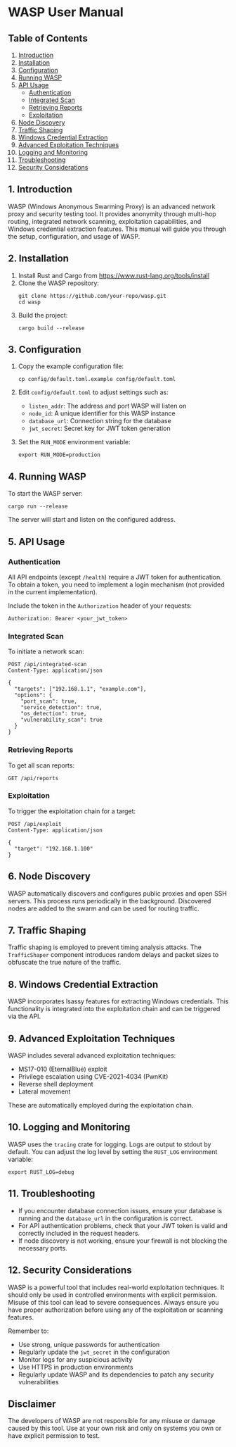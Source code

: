 # WASP User Manual

## Table of Contents

1. [Introduction](#introduction)
2. [Installation](#installation)
3. [Configuration](#configuration)
4. [Running WASP](#running-wasp)
5. [API Usage](#api-usage)
   - [Authentication](#authentication)
   - [Integrated Scan](#integrated-scan)
   - [Retrieving Reports](#retrieving-reports)
   - [Exploitation](#exploitation)
6. [Node Discovery](#node-discovery)
7. [Traffic Shaping](#traffic-shaping)
8. [Windows Credential Extraction](#windows-credential-extraction)
9. [Advanced Exploitation Techniques](#advanced-exploitation-techniques)
10. [Logging and Monitoring](#logging-and-monitoring)
11. [Troubleshooting](#troubleshooting)
12. [Security Considerations](#security-considerations)

## 1. Introduction

WASP (Windows Anonymous Swarming Proxy) is an advanced network proxy and security testing tool. It provides anonymity through multi-hop routing, integrated network scanning, exploitation capabilities, and Windows credential extraction features. This manual will guide you through the setup, configuration, and usage of WASP.

## 2. Installation

1. Install Rust and Cargo from https://www.rust-lang.org/tools/install
2. Clone the WASP repository:
   ```
   git clone https://github.com/your-repo/wasp.git
   cd wasp
   ```
3. Build the project:
   ```
   cargo build --release
   ```

## 3. Configuration

1. Copy the example configuration file:
   ```
   cp config/default.toml.example config/default.toml
   ```
2. Edit `config/default.toml` to adjust settings such as:
   - `listen_addr`: The address and port WASP will listen on
   - `node_id`: A unique identifier for this WASP instance
   - `database_url`: Connection string for the database
   - `jwt_secret`: Secret key for JWT token generation

3. Set the `RUN_MODE` environment variable:
   ```
   export RUN_MODE=production
   ```

## 4. Running WASP

To start the WASP server:

```
cargo run --release
```

The server will start and listen on the configured address.

## 5. API Usage

### Authentication

All API endpoints (except `/health`) require a JWT token for authentication. To obtain a token, you need to implement a login mechanism (not provided in the current implementation).

Include the token in the `Authorization` header of your requests:

```
Authorization: Bearer <your_jwt_token>
```

### Integrated Scan

To initiate a network scan:

```http
POST /api/integrated-scan
Content-Type: application/json

{
  "targets": ["192.168.1.1", "example.com"],
  "options": {
    "port_scan": true,
    "service_detection": true,
    "os_detection": true,
    "vulnerability_scan": true
  }
}
```

### Retrieving Reports

To get all scan reports:

```http
GET /api/reports
```

### Exploitation

To trigger the exploitation chain for a target:

```http
POST /api/exploit
Content-Type: application/json

{
  "target": "192.168.1.100"
}
```

## 6. Node Discovery

WASP automatically discovers and configures public proxies and open SSH servers. This process runs periodically in the background. Discovered nodes are added to the swarm and can be used for routing traffic.

## 7. Traffic Shaping

Traffic shaping is employed to prevent timing analysis attacks. The `TrafficShaper` component introduces random delays and packet sizes to obfuscate the true nature of the traffic.

## 8. Windows Credential Extraction

WASP incorporates lsassy features for extracting Windows credentials. This functionality is integrated into the exploitation chain and can be triggered via the API.

## 9. Advanced Exploitation Techniques

WASP includes several advanced exploitation techniques:

- MS17-010 (EternalBlue) exploit
- Privilege escalation using CVE-2021-4034 (PwnKit)
- Reverse shell deployment
- Lateral movement

These are automatically employed during the exploitation chain.

## 10. Logging and Monitoring

WASP uses the `tracing` crate for logging. Logs are output to stdout by default. You can adjust the log level by setting the `RUST_LOG` environment variable:

```
export RUST_LOG=debug
```

## 11. Troubleshooting

- If you encounter database connection issues, ensure your database is running and the `database_url` in the configuration is correct.
- For API authentication problems, check that your JWT token is valid and correctly included in the request headers.
- If node discovery is not working, ensure your firewall is not blocking the necessary ports.

## 12. Security Considerations

WASP is a powerful tool that includes real-world exploitation techniques. It should only be used in controlled environments with explicit permission. Misuse of this tool can lead to severe consequences. Always ensure you have proper authorization before using any of the exploitation or scanning features.

Remember to:
- Use strong, unique passwords for authentication
- Regularly update the `jwt_secret` in the configuration
- Monitor logs for any suspicious activity
- Use HTTPS in production environments
- Regularly update WASP and its dependencies to patch any security vulnerabilities

## Disclaimer

The developers of WASP are not responsible for any misuse or damage caused by this tool. Use at your own risk and only on systems you own or have explicit permission to test.